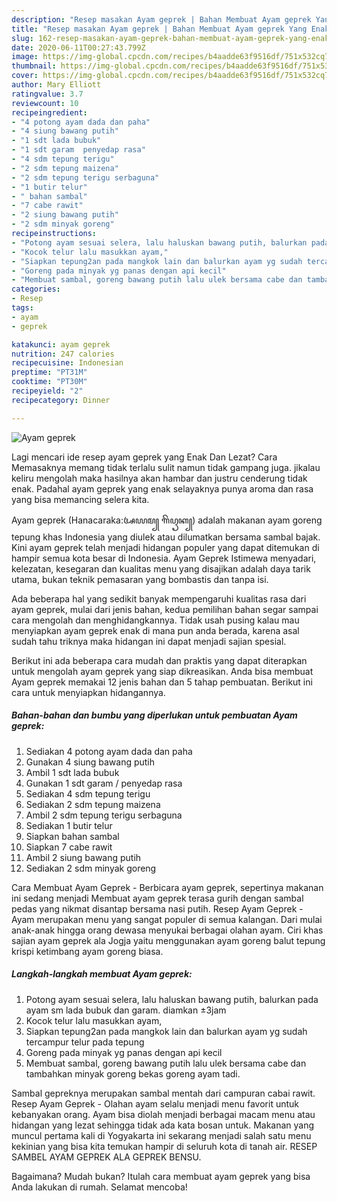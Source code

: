 ```yaml
---
description: "Resep masakan Ayam geprek | Bahan Membuat Ayam geprek Yang Enak dan Simpel"
title: "Resep masakan Ayam geprek | Bahan Membuat Ayam geprek Yang Enak dan Simpel"
slug: 162-resep-masakan-ayam-geprek-bahan-membuat-ayam-geprek-yang-enak-dan-simpel
date: 2020-06-11T00:27:43.799Z
image: https://img-global.cpcdn.com/recipes/b4aadde63f9516df/751x532cq70/ayam-geprek-foto-resep-utama.jpg
thumbnail: https://img-global.cpcdn.com/recipes/b4aadde63f9516df/751x532cq70/ayam-geprek-foto-resep-utama.jpg
cover: https://img-global.cpcdn.com/recipes/b4aadde63f9516df/751x532cq70/ayam-geprek-foto-resep-utama.jpg
author: Mary Elliott
ratingvalue: 3.7
reviewcount: 10
recipeingredient:
- "4 potong ayam dada dan paha"
- "4 siung bawang putih"
- "1 sdt lada bubuk"
- "1 sdt garam  penyedap rasa"
- "4 sdm tepung terigu"
- "2 sdm tepung maizena"
- "2 sdm tepung terigu serbaguna"
- "1 butir telur"
- " bahan sambal"
- "7 cabe rawit"
- "2 siung bawang putih"
- "2 sdm minyak goreng"
recipeinstructions:
- "Potong ayam sesuai selera, lalu haluskan bawang putih, balurkan pada ayam sm lada bubuk dan garam. diamkan ±3jam"
- "Kocok telur lalu masukkan ayam,"
- "Siapkan tepung2an pada mangkok lain dan balurkan ayam yg sudah tercampur telur pada tepung"
- "Goreng pada minyak yg panas dengan api kecil"
- "Membuat sambal, goreng bawang putih lalu ulek bersama cabe dan tambahkan minyak goreng bekas goreng ayam tadi."
categories:
- Resep
tags:
- ayam
- geprek

katakunci: ayam geprek 
nutrition: 247 calories
recipecuisine: Indonesian
preptime: "PT31M"
cooktime: "PT30M"
recipeyield: "2"
recipecategory: Dinner

---
```



![Ayam geprek](https://img-global.cpcdn.com/recipes/b4aadde63f9516df/751x532cq70/ayam-geprek-foto-resep-utama.jpg)

Lagi mencari ide resep ayam geprek yang Enak Dan Lezat? Cara Memasaknya memang tidak terlalu sulit namun tidak gampang juga. jikalau keliru mengolah maka hasilnya akan hambar dan justru cenderung tidak enak. Padahal ayam geprek yang enak selayaknya punya aroma dan rasa yang bisa memancing selera kita.

Ayam geprek (Hanacaraka:ꦄꦪꦩ꧀ ꦒꦼꦥꦽꦏ꧀) adalah makanan ayam goreng tepung khas Indonesia yang diulek atau dilumatkan bersama sambal bajak. Kini ayam geprek telah menjadi hidangan populer yang dapat ditemukan di hampir semua kota besar di Indonesia. Ayam Geprek Istimewa menyadari, kelezatan, kesegaran dan kualitas menu yang disajikan adalah daya tarik utama, bukan teknik pemasaran yang bombastis dan tanpa isi.

Ada beberapa hal yang sedikit banyak mempengaruhi kualitas rasa dari ayam geprek, mulai dari jenis bahan, kedua pemilihan bahan segar sampai cara mengolah dan menghidangkannya. Tidak usah pusing kalau mau menyiapkan ayam geprek enak di mana pun anda berada, karena asal sudah tahu triknya maka hidangan ini dapat menjadi sajian spesial.


Berikut ini ada beberapa cara mudah dan praktis yang dapat diterapkan untuk mengolah ayam geprek yang siap dikreasikan. Anda bisa membuat Ayam geprek memakai 12 jenis bahan dan 5 tahap pembuatan. Berikut ini cara untuk menyiapkan hidangannya.

<!--inarticleads1-->

##### Bahan-bahan dan bumbu yang diperlukan untuk pembuatan Ayam geprek:

1. Sediakan 4 potong ayam dada dan paha
1. Gunakan 4 siung bawang putih
1. Ambil 1 sdt lada bubuk
1. Gunakan 1 sdt garam / penyedap rasa
1. Sediakan 4 sdm tepung terigu
1. Sediakan 2 sdm tepung maizena
1. Ambil 2 sdm tepung terigu serbaguna
1. Sediakan 1 butir telur
1. Siapkan  bahan sambal
1. Siapkan 7 cabe rawit
1. Ambil 2 siung bawang putih
1. Sediakan 2 sdm minyak goreng


Cara Membuat Ayam Geprek - Berbicara ayam geprek, sepertinya makanan ini sedang menjadi Membuat ayam geprek terasa gurih dengan sambal pedas yang nikmat disantap bersama nasi putih. Resep Ayam Geprek - Ayam merupakan menu yang sangat populer di semua kalangan. Dari mulai anak-anak hingga orang dewasa menyukai berbagai olahan ayam. Ciri khas sajian ayam geprek ala Jogja yaitu menggunakan ayam goreng balut tepung krispi ketimbang ayam goreng biasa. 

<!--inarticleads2-->

##### Langkah-langkah membuat Ayam geprek:

1. Potong ayam sesuai selera, lalu haluskan bawang putih, balurkan pada ayam sm lada bubuk dan garam. diamkan ±3jam
1. Kocok telur lalu masukkan ayam,
1. Siapkan tepung2an pada mangkok lain dan balurkan ayam yg sudah tercampur telur pada tepung
1. Goreng pada minyak yg panas dengan api kecil
1. Membuat sambal, goreng bawang putih lalu ulek bersama cabe dan tambahkan minyak goreng bekas goreng ayam tadi.


Sambal gepreknya merupakan sambal mentah dari campuran cabai rawit. Resep Ayam Geprek - Olahan ayam selalu menjadi menu favorit untuk kebanyakan orang. Ayam bisa diolah menjadi berbagai macam menu atau hidangan yang lezat sehingga tidak ada kata bosan untuk. Makanan yang muncul pertama kali di Yogyakarta ini sekarang menjadi salah satu menu kekinian yang bisa kita temukan hampir di seluruh kota di tanah air. RESEP SAMBEL AYAM GEPREK ALA GEPREK BENSU. 

Bagaimana? Mudah bukan? Itulah cara membuat ayam geprek yang bisa Anda lakukan di rumah. Selamat mencoba!
